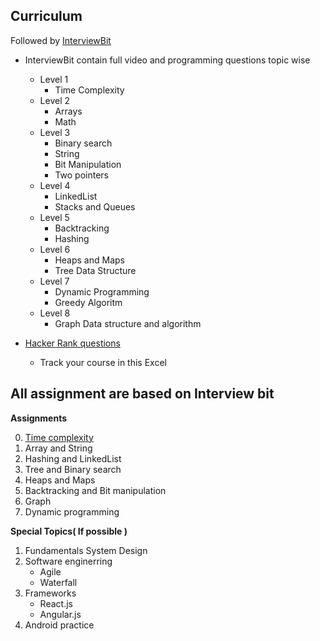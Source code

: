 Curriculum
-------------------------

Followed by [InterviewBit](https://www.interviewbit.com)

* InterviewBit contain full video and programming questions topic wise
	* Level 1 
		* Time Complexity 
	* Level 2
		* Arrays
		* Math
	* Level 3 
		* Binary search
		* String
		* Bit Manipulation 
		* Two pointers
	* Level 4
		* LinkedList
		* Stacks and Queues
	* Level 5 
		* Backtracking 
		* Hashing 
	* Level 6
		* Heaps and Maps 
		* Tree Data Structure
	* Level 7 
		* Dynamic Programming 
		* Greedy Algoritm
	* Level 8 
		* Graph Data structure and algorithm 
	 


* [Hacker Rank questions](https://www.hackerrank.com/interview/interview-preparation-kit)

	* Track your course in this Excel
	
All assignment are based on Interview bit
-------------------------------------------

**Assignments**

0. [Time complexity](https://www.interviewbit.com/courses/programming/topics/time-complexity/)
1. Array and String
2. Hashing and LinkedList
3. Tree and Binary search 
4. Heaps and Maps 
5. Backtracking and Bit manipulation 
6. Graph 
7. Dynamic programming 

**Special Topics( If possible )**

1. Fundamentals System Design
2. Software enginerring
	* Agile 
	* Waterfall 
3. Frameworks
	* React.js
	* Angular.js
4. Android practice

